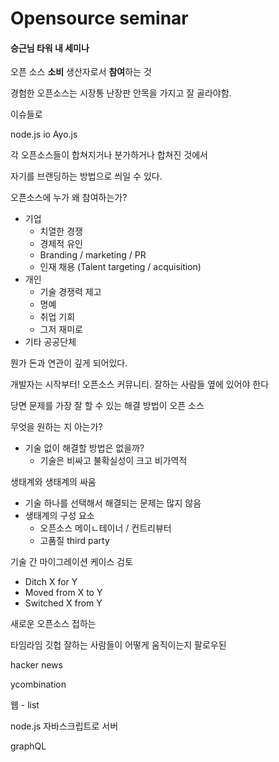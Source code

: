 # Opensource seminar

#### 승근님 타워 내 세미나



오픈 소스 **소비** 생산자로서 **참여**하는 것



경험한 오픈소스는 시장통 난장판 안목을 가지고 잘 골라야함.



이슈들로

node.js io Ayo.js 

각 오픈소스들이 합쳐지거나 분가하거나 합쳐진 것에서



자기를 브랜딩하는 방법으로 씌일 수 있다.



오픈소스에 누가 왜 참여하는가?

- 기업
  - 치열한 경쟁
  - 경제적 유인
  - Branding / marketing / PR
  - 인재 채용 (Talent targeting / acquisition)
- 개인
  - 기술 경쟁력 제고
  - 명예
  - 취업 기회
  - 그저 재미로
- 기타 공공단체



뭔가 돈과 연관이 깊게 되어있다.



개발자는 시작부터! 오픈소스 커뮤니티. 잘하는 사람들 옆에 있어야 한다

당면 문제를 가장 잘 할 수 있는 해결 방법이 오픈 소스



무엇을 원하는 지 아는가?

- 기술 없이 해결할 방법은 없을까?
  - 기술은 비싸고 불확실성이 크고 비가역적

생태계와 생태계의 싸움

- 기술 하나를 선택해서 해결되는 문제는 많지 않음
- 생태계의 구성 요소
  - 오픈소스 메이ㄴ테이너 / 컨트리뷰터
  - 고품질 third party



기술 간 마이그레이션 케이스 검토

- Ditch X for Y
- Moved from X to Y
- Switched X from Y



새로운 오픈소스 접하는 

타임라임 깃헙 잘하는 사람들이 어떻게 움직이는지 팔로우된

hacker news 

ycombination



웹 - list 

node.js 자바스크립트로 서버

graphQL
